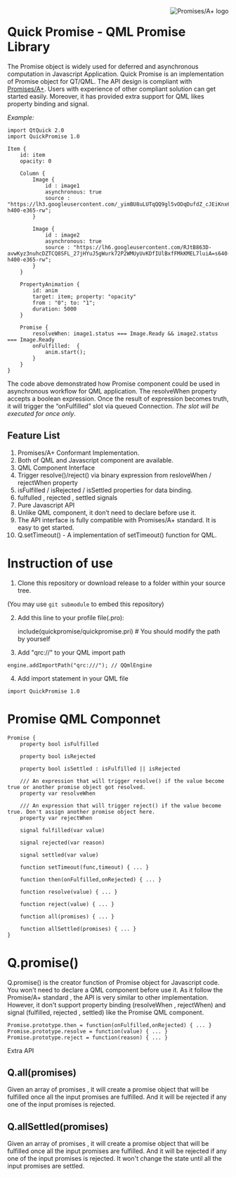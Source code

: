 <a href="https://promisesaplus.com/">
    <img src="https://promisesaplus.com/assets/logo-small.png" alt="Promises/A+ logo"
         title="Promises/A+ 1.0 compliant" align="right" />
</a>

Quick Promise - QML Promise Library
===

The Promise object is widely used for deferred and asynchronous computation in Javascript Application. Quick Promise is an implementation of Promise object for QT/QML. The API design is compliant with [Promises/A+](https://promisesaplus.com/). Users with experience of other compliant solution can get started easily. Moreover, it has provided extra support for QML likes property binding and signal.

*Example:*

```
import QtQuick 2.0
import QuickPromise 1.0

Item {
    id: item
    opacity: 0

    Column {
        Image {
            id : image1
            asynchronous: true
            source : "https://lh3.googleusercontent.com/_yimBU8uLUTqQQ9gl5vODqDufdZ_cJEiKnx6O6uNkX6K9lT63MReAWiEonkAVatiPxvWQu7GDs8=s640-h400-e365-rw";
        }

        Image {
            id : image2
            asynchronous: true
            source : "https://lh6.googleusercontent.com/RJtB863D-avwKyz3nuhcDZTCQ8SFL_27jHYuJ5gWurk72P2WMUyUvKDfIUlBxfFMkKMEL7luiA=s640-h400-e365-rw";
        }
    }

    PropertyAnimation {
        id: anim
        target: item; property: "opacity"
        from : "0"; to: "1";
        duration: 5000
    }

    Promise {
        resolveWhen: image1.status === Image.Ready && image2.status === Image.Ready
        onFulfilled:  {
            anim.start();
        }
    }
}

```

The code above demonstrated how Promise component could be used in asynchronous workflow for QML application. The resolveWhen property accepts a boolean expression. Once the result of expression becomes truth, it will trigger the “onFulfilled” slot via queued Connection. *The slot will be executed for once only*.

Feature List
------------

1. Promises/A+ Conformant Implementation.
2. Both of QML and Javascript component are available.
3. QML Component Interface
 1. Trigger resolve()/reject() via binary expression from resloveWhen / rejectWhen property
 2. isFulfilled / isRejected / isSettled properties for data binding.
 3. fulfulled , rejected , settled signals
4. Pure Javascript API
 1. Unlike QML component, it don’t need to declare before use it.
 2. The API interface is fully compatible with Promises/A+ standard. It is easy to get started.
5. Q.setTimeout() - A implementation of setTimeout() function for QML.


Instruction of use
==================

 1) Clone this repository or download release to a folder within your source tree.

(You may use `git submodule` to embed this repository)

 2) Add this line to your profile file(.pro):

    include(quickpromise/quickpromise.pri) # You should modify the path by yourself

 3) Add "qrc://" to your QML import path

``` 
engine.addImportPath("qrc:///"); // QQmlEngine
```

 4) Add import statement in your QML file

```
import QuickPromise 1.0
```

Promise QML Componnet
=====================

```
Promise {
    property bool isFulfilled
    
    property bool isRejected
    
    property bool isSettled : isFulfilled || isRejected

    /// An expression that will trigger resolve() if the value become true or another promise object got resolved. 
    property var resolveWhen

    /// An expression that will trigger reject() if the value become true. Don't assign another promise object here.
    property var rejectWhen

    signal fulfilled(var value)

    signal rejected(var reason)

    signal settled(var value)

    function setTimeout(func,timeout) { ... }
    
    function then(onFulfilled,onRejected) { ... }

    function resolve(value) { ... }
    
    function reject(value) { ... }
    
    function all(promises) { ... }

    function allSettled(promises) { ... }
}
```


Q.promise()
===========

Q.promise() is the creator function of Promise object for Javascript code. You won't need to declare a QML component before use it. As it follow the Promise/A+ standard , the API is very similar to other implementation. However, it don't support property binding (resolveWhen , rejectWhen) and signal (fulfilled, rejected , settled) like the Promise QML component. 

```
Promise.prototype.then = function(onFulfilled,onRejected) { ... }
Promise.prototype.resolve = function(value) { ... }
Promise.prototype.reject = function(reason) { ... }

```

Extra API

Q.all(promises)
-------

Given an array of promises , it will create a promise object that will be fulfilled once all the input promises are fulfilled. And it will be rejected if any one of the input promises is rejected.


Q.allSettled(promises)
--------------

Given an array of promises , it will create a promise object that will be fulfilled once all the input promises are fulfilled. And it will be rejected if any one of the input promises is rejected. It won't change the state until all the input promises are settled. 




